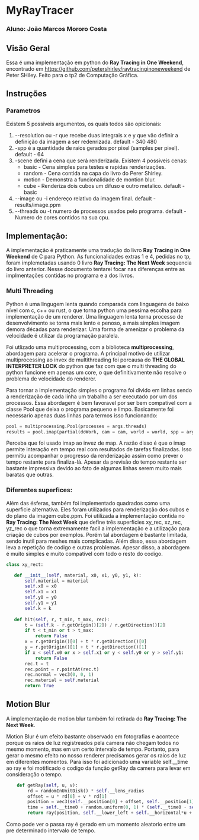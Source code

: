 # MyRayTracer

### Aluno: João Marcos Mororo Costa

## Visão Geral

Essa é uma implementação em python do **Ray Tracing in One Weekend**, encontrado em https://github.com/petershirley/raytracinginoneweekend de Peter SHiley. Feito para o tp2 de Computação Gráfica.

## Instruções

### Parametros

Existem 5 possiveis argumentos, os quais todos são opicionais:

1. --resolution ou -r que recebe duas integrais x e y que vão definir a definição da imagem a ser redenrizada. 
    default - 340 480
2. -spp é a quantidade de raios gerados por pixel (samples per pixel). 
    default - 64
3. -scene defini a cena que será renderizada. Existem 4 possiveis cenas: 
    * basic  - Cena simples para testes e rapidas renderizações.
    * random - Cena contida na capa do livro do Perer Shirley.
    * motion - Demonstra a funcionalidade de montion blur.
    * cube   - Renderiza dois cubos um difuso e outro metalico.
default - basic
4. --image ou -i endereço relativo da imagem final.
    default - results/image.ppm
5. --threads ou -t numero de processos usados pelo programa.
    default - Numero de cores contidos na sua cpu.

## Implementação:

A implementação é praticamente uma tradução do livro **Ray Tracing in One Weekend** de C para Python. As funcionalidades extras 1 e 4, pedidas no tp, foram implemetadas usando 0 livro **Ray Tracing: The Next Week** sequencia do livro anterior. Nesse documento tentarei focar nas diferenças entre as implmentações contidas no programa e a dos livros.

### Multi Threading

Python é uma lingugem lenta quando comparada com linguagens de baixo nível com c, c++ ou rust, o que torna python uma pessima escolha para implementação de um renderer. Uma linguagem lenta torna processo de desenvolvimento se torna mais lento e penoso, a mais simples imagem demora décadas para renderizar. Uma forma de amenizar o problema da velocidade é utilizar da programação paralela.

Foi utlizado uma multiprocessing, com a biblioteca **multiprocessing**, abordagem para acelerar o programa. A principal motivo de utilizar multiprocessing ao invex de multithreading foi porcausa do **THE GLOBAL INTERPRETER LOCK** do python que faz com que o multi threading do python funcione em apenas um core, o que definitivamente não resolve o problema de velocidade do renderer.

Para tornar a implementação simples o programa foi divido em linhas sendo a renderização de cada linha um trabalho a ser executado por um dos processos. Essa abordagem é bem favoravel por ser bem compativel com a classe Pool que deixa o programa pequeno e limpo. Basicamente foi necessario apenas duas linhas para termos isso funcionando:

```python
pool = multiprocessing.Pool(processes = args.threads)
results = pool.imap(partial(doWork, cam = cam, world = world, spp = args.spp, NX = args.resolution[0], NY args.resolution[1]), reversed(range(0, args.resolution[1])))
```
Perceba que foi usado imap ao invez de map. A razão disso é que o imap permite interação em tempo real com resultados de tarefas finalizadas. Isso permitiu acompanhar o progresso da renderização assim como prever o tempo restante para finaliza-lá. Apesar da previsão do tempo restante ser bastante impressiva devido ao fato de algumas linhas serem muito mais baratas que outras.

### Diferentes superfices:

Além das ésferas, também foi implementado quadrados como uma superficie alternativa. Eles foram utilizados para renderização dos cubos e do plano da imagem cube.ppm. Foi utilizada a implementação contida no **Ray Tracing: The Next Week** que define três superficies xy_rec, xz_rec, yz_rec o que torna extremamente facil a implementação e a utilização para criação de cubos por exemplos. Porém tal abordagem é bastante limitada, sendo inutil para meshes mais complicadas. Além disso, essa abordagem leva a repetição de codigo e outras problemas. Apesar disso, a abordagem é muito simples e muito compativel com todo o resto do codigo.
 ```python 
 class xy_rect:

    def __init__(self, material, x0, x1, y0, y1, k):
        self.material = material
        self.x0 = x0
        self.x1 = x1
        self.y0 = y0
        self.y1 = y1
        self.k = k
    
    def hit(self, r, t_min, t_max, rec):
        t = (self.k - r.getOrigin()[2]) / r.getDirection()[2]
        if t < t_min or t > t_max:
            return False
        x = r.getOrigin()[0] + t * r.getDirection()[0]
        y = r.getOrigin()[1] + t * r.getDirection()[1]
        if x < self.x0 or x > self.x1 or y < self.y0 or y > self.y1:
            return False
        rec.t = t
        rec.point = r.pointAt(rec.t)
        rec.normal = vec3(0, 0, 1)
        rec.material = self.material
        return True
```

## Motion Blur

A implementação de motion blur também foi retirada do **Ray Tracing: The Next Week**.

Motion Blur é um efeito bastante observado em fotografias e acontece porque os raios de luz registreados pela camera não chegam todos no mesmo momento, mas em um certo intervalo de tempo. Portanto, para gerar o mesmo efeito no nosso renderer precisamos gerar os raios de luz em diferentes momentos. Para isso foi adicionado uma variable self.__time ao ray e foi motificado o codigo da função getRay da camera para levar em consideração o tempo.

```python
    def getRay(self, u, v):
        rd = randomInUnitDisk() * self.__lens_radius
        offset = u * rd[0] + v * rd[1]
        position = vec3(self.__position[0] + offset, self.__position[1] + offset, self.__position[2] + offset)
        time = self.__time0 + random.uniform(0, 1) * (self.__time0 - self.__time1)
        return ray(position, self.__lower_left + self.__horizontal*u + self.__vertical*v - position, time)
```

Como pode ver o passa ray é gerado em um momento aleatorio entre um pre determinado intervalo de tempo.
